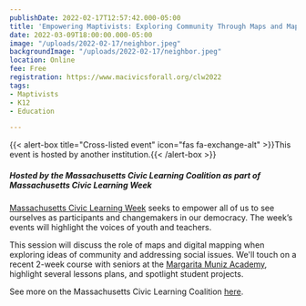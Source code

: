 ```yaml
---
publishDate: 2022-02-17T12:57:42.000-05:00
title: 'Empowering Maptivists: Exploring Community Through Maps and Mapping '
date: 2022-03-09T18:00:00.000-05:00
image: "/uploads/2022-02-17/neighbor.jpeg"
backgroundImage: "/uploads/2022-02-17/neighbor.jpeg"
location: Online
fee: Free
registration: https://www.macivicsforall.org/clw2022
tags:
- Maptivists
- K12
- Education

---
```

{{< alert-box title="Cross-listed event" icon="fas fa-exchange-alt" >}}This event is hosted by another institution.{{< /alert-box >}}

##### Hosted by the Massachusetts Civic Learning Coalition as part of Massachusetts Civic Learning Week

[Massachusetts Civic Learning Week](https://www.macivicsforall.org/clw2022) seeks to empower all of us to see ourselves as participants and changemakers in our democracy. The week’s events will highlight the voices of youth and teachers.

This session will discuss the role of maps and digital mapping when exploring ideas of community and addressing social issues. We'll touch on a recent 2-week course with seniors at the [Margarita Muniz Academy](https://munizacademy.org/), highlight several lessons plans, and spotlight student projects.

See more on the Massachusetts Civic Learning Coalition [here](https://www.macivicsforall.org/).